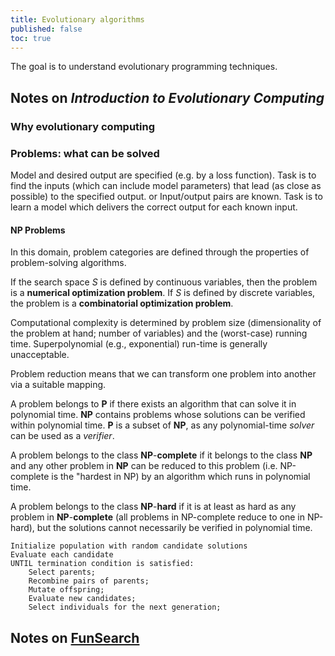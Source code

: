 ```yaml
---
title: Evolutionary algorithms
published: false
toc: true
---
```



The goal is to understand evolutionary programming techniques.

## Notes on *Introduction to Evolutionary Computing* 

### Why evolutionary computing


### Problems: what can be solved

Model and desired output are specified (e.g. by a loss function). Task is to find the inputs (which can include model parameters) that lead (as close as possible) to the specified output. 
or 
Input/output pairs are known. Task is to learn a model which delivers the correct output for each known input. 

#### NP Problems
In this domain, problem categories are defined through the properties of problem-solving algorithms. 

If the search space $S$ is defined by continuous variables, then the problem is a **numerical optimization problem**. If $S$ is defined by discrete variables, the problem is a **combinatorial optimization problem**. 

Computational complexity is determined by problem size (dimensionality of the problem at hand; number of variables) and the (worst-case) running time. Superpolynomial (e.g., exponential) run-time is generally unacceptable. 

Problem reduction means that we can transform one problem into another via a suitable mapping. 

A problem belongs to $\mathbf{P}$ if there exists an algorithm that can solve it in polynomial time. $\mathbf{NP}$ contains problems whose solutions can be verified within polynomial time. $\mathbf{P}$ is a subset of $\mathbf{NP}$, as any polynomial-time *solver* can be used as a *verifier*. 

A problem belongs to the class $\mathbf{NP}$-**complete** if it belongs to the class $\mathbf{NP}$ and any other problem in $\mathbf{NP}$ can be reduced to this problem (i.e. NP-complete is the "hardest in NP) by an algorithm which runs in polynomial time. 

A problem belongs to the class $\mathbf{NP}$-**hard** if it is at least as hard as any problem in $\mathbf{NP}$-**complete** (all problems in NP-complete reduce to one in NP-hard), but the solutions cannot necessarily be verified in polynomial time. 

```
Initialize population with random candidate solutions
Evaluate each candidate
UNTIL termination condition is satisfied:
	Select parents;
	Recombine pairs of parents;
	Mutate offspring;
	Evaluate new candidates;
	Select individuals for the next generation;
```


## Notes on [FunSearch](https://www.nature.com/articles/s41586-023-06924-6)

